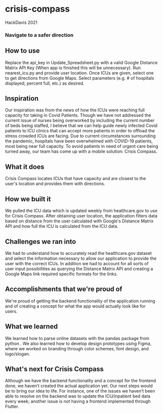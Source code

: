 # crisis-compass
HackDavis 2021
### Navigate to a safer direction

## How to use
Replace the api_key in Update_Spreadsheet.py with a valid Google Distance Matrix API Key (When app is finished this will be unnecessary). Run nearest_icu.py and provide user location. Once ICUs are given, select one to get directions from Google Maps. Select parameters (e.g. # of hospitals displayed, percent full, etc.) as desired.

## Inspiration
Our inspiration was from the news of how the ICUs were reaching full capacity for taking in Covid Patients. Though we have not addressed the current issue of nurses being overworked by including the current number of beds being staffed, I believe that we can help guide newly infected Covid patients to ICU clinics that can accept more patients in order to offload the stress crowded ICUs are facing.
Due to current circumstances surrounding the pandemic, hospitals have been overwhelmed with COVID-19 patients, most being near full capacity. To avoid patients in need of urgent care being turned away, our team has come up with a mobile solution: Crisis Compass.
## What it does
Crisis Compass locates ICUs that have capacity and are closest to the user's location and provides them with directions.
## How we built it
We pulled the ICU data which is updated weekly from healthcare.gov to use for Crisis Compass. After obtaining user location, the application filters data based on distance from the user calculated with Google's Distance Matrix API and how full the ICU is calculated from the ICU data. 
## Challenges we ran into
We had to understand how to accurately read the healthcare.gov dataset and select the information necessary to allow our application to provide the user with the correct ICUs. In addition we had to account for all sorts of user input possibilities as querying the Distance Matrix API and creating a Google Maps link required specific formats for the links.
## Accomplishments that we're proud of
We're proud of getting the backend functionality of the application running and of creating a concept for what the app would actually look like for users.
## What we learned
We learned how to parse online datasets with the pandas package from python . We also learned how to develop design prototypes using Figma, where we worked on branding through color schemes, font design, and logo/slogan.
## What's next for Crisis Compass
Although we have the backend functionality and a concept for the frontend done, we haven’t created the actual application yet. Our next steps would be to bring our idea to life. For instance, one of the issues we haven’t been able to resolve on the backend was to update the ICU/inpatient bed data every week; another issue is not having a frontend implemented through Flutter.
